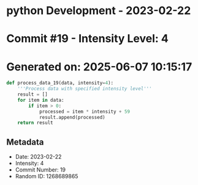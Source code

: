 ﻿# python Development - 2023-02-22
# Commit #19 - Intensity Level: 4
# Generated on: 2025-06-07 10:15:17
```python
def process_data_19(data, intensity=4):
    '''Process data with specified intensity level'''
    result = []
    for item in data:
        if item > 0:
            processed = item * intensity + 59
            result.append(processed)
    return result
```
## Metadata
- Date: 2023-02-22
- Intensity: 4
- Commit Number: 19
- Random ID: 1268689865
